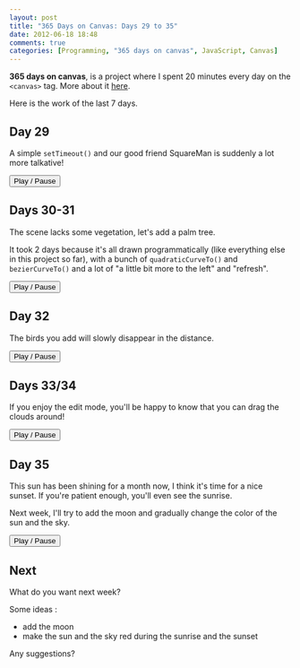 ```yaml
---
layout: post
title: "365 Days on Canvas: Days 29 to 35"
date: 2012-06-18 18:48
comments: true
categories: [Programming, "365 days on canvas", JavaScript, Canvas]
---
```


**365 days on canvas**, is a project where I spent 20 minutes every day
on the `<canvas>` tag. More about it [here](/2012/05/365-days-on-canvas/).

Here is the work of the last 7 days.

<!-- more -->

<script type="text/javascript" src="/projects/365-days-on-canvas/js/loader.js"></script>

<!-- Octopress removes the style if not wrapped -->
<div><style type="text/css">
    div.entry-content canvas {
        border : 1px solid #ccc;
        position : relative;
    }
    div.entry-content button {
        display : block;
    }
</style></div>

Day 29
------
A simple `setTimeout()` and our good friend SquareMan is suddenly a lot
more talkative!

<button id="btn29">Play / Pause</button>
<canvas id="day29" width="500" height="500"></canvas>

Days 30-31
----------
The scene lacks some vegetation, let's add a palm tree.

It took 2 days because it's all drawn programmatically (like everything
else in this project so far), with a bunch of `quadraticCurveTo()` and
`bezierCurveTo()` and a lot of "a little bit more to the left" and
"refresh".

<button id="btn30-31">Play / Pause</button>
<canvas id="day30-31" width="500" height="500"></canvas>

Day 32
------
The birds you add will slowly disappear in the distance.

<button id="btn32">Play / Pause</button>
<canvas id="day32" width="500" height="500"></canvas>

Days 33/34
----------
If you enjoy the edit mode, you'll be happy to know that you can drag
the clouds around!

<button id="btn33-34">Play / Pause</button>
<canvas id="day33-34" width="500" height="500"></canvas>

Day 35
------
This sun has been shining for a month now, I think it's time for a nice
sunset. If you're patient enough, you'll even see the sunrise.

Next week, I'll try to add the moon and gradually change the color of the
sun and the sky.

<button id="btn35">Play / Pause</button>
<canvas id="day35" width="500" height="500"></canvas>

Next
----

What do you want next week?

Some ideas : 

 - add the moon
 - make the sun and the sky red during the sunrise and the sunset

Any suggestions?
